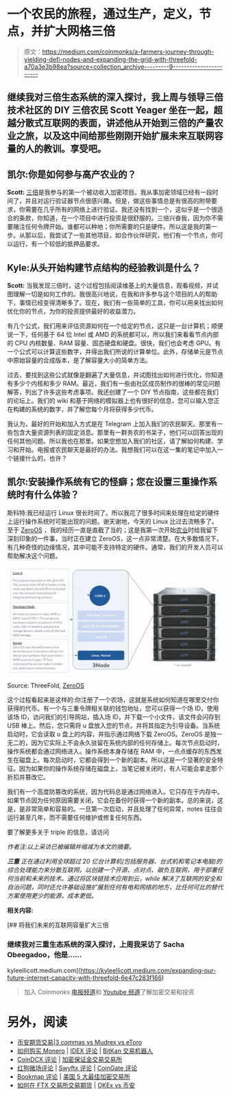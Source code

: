 # 一个农民的旅程，通过生产，定义，节点，并扩大网格三倍

> 原文：<https://medium.com/coinmonks/a-farmers-journey-through-yielding-defi-nodes-and-expanding-the-grid-with-threefold-a70a3e3b98ea?source=collection_archive---------9----------------------->

## 继续我对三倍生态系统的深入探讨，我上周与领导三倍技术社区的 DIY 三倍农民 Scott Yeager 坐在一起，超越分散式互联网的表面，讲述他从开始到三倍的产量农业之旅，以及这中间给那些刚刚开始扩展未来互联网容量的人的教训。享受吧。

## **凯尔:你是如何参与高产农业的？**

**Scott:** [三倍](https://threefold.io/)是我参与的第一个被动收入加密项目。我从事加密领域已经有一段时间了，并且对运行验证器节点很感兴趣。但是，做这些事情总是有很高的附带要求，你需要在几乎所有的网络上进行验证。我还没有找到一个，这似乎是一个很适合的条款，你知道，在一个项目中进行投资是很舒服的。三倍兴奋我，因为你不需要赌注任何令牌开始。谁都可以种地；你所需要的只是硬件。所以这是我的第一步。从那以后，我尝试了一些其他项目，如合作伙伴研究，他们有一个节点，你可以运行，有一个较低的抵押品要求。

## **Kyle:从头开始构建节点结构的经验教训是什么？**

**Scott:** 当我发现三倍时，这个过程包括阅读维基上的大量信息，观看视频，并试图理解一切是如何工作的。我很高兴地说，在我和许多参与这个项目的人的帮助下，事情已经变得清晰多了。现在，我们有一些简单的工具，你可以用来找出如何优化你的节点，为你的投资提供最好的收益潜力。

有几个公式，我们用来评估资源如何在一个给定的节点，这只是一台计算机；顺便说一下，任何基于 64 位 Intel 或 AMD 的系统都可以，所以我们来看看节点内部的 CPU 内核数量、RAM 容量、固态硬盘和硬盘。很快，我们也会考虑 GPU。有一个公式可以计算这些数字，并得出我们所说的计算单位。此外，存储单元是节点中原始容量的合成版本，是了解容量大小的简单方法。

过去，要找到这些公式就像是翻遍了大量信息，并试图找出如何进行优化，你知道有多少个内核和多少 RAM。最近，我们有一些由社区成员制作的很棒的常见问题解答，列出了许多这些考虑事项。我还创建了一个 DIY 节点指南，这些都在我们的论坛上。我们的 wiki 和基于网络的模拟器上也有很好的信息，您可以输入您正在构建的系统的数字，并了解您每个月将获得多少代币。

我认为，最好的开始和加入方式是在 Telegram 上加入我们的农民聊天。那里有一些包含大量资源列表的固定消息。那里有一群务农的书呆子，他们可以回答出现的任何其他问题。所以我也在那里。如果您想加入我们的社区，请了解如何构建、学习和开始。电报或农民聊天是最好的办法。我想我们可以在这一集的笔记中加入一个链接什么的，也许？

## 凯尔:安装操作系统有它的怪癖；您在设置三重操作系统时有什么体验？

斯科特:我已经运行 Linux 很长时间了。所以我花了很多时间来处理在给定的硬件上运行操作系统时可能出现的问题。谢天谢地，今天的 Linux 比过去流畅多了。至于 [ZeroOS](https://library.threefold.me/info/threefold/#/technology/threefold__zos) ，我的经历一直是直截了当的；这是我第一次开始[农业](https://library.threefold.me/info/threefold/#/tfgrid/farming/threefold__farming_home)时给我留下深刻印象的一件事，当时正在建立 ZeroOS，这一点非常清楚。在大多数情况下，有几种奇怪的边缘情况，其中可能不支持特定的硬件。通常，我们的开发人员可以帮助解决这个问题。

![](img/5092b47c5a37fe3e93967bfdee3bf958.png)

Source: ThreeFold, [ZeroOS](https://library.threefold.me/info/threefold/#/technology/threefold__zos)

这个过程看起来是这样的:你注册了一个农场，这就是系统如何知道在哪里交付你获得的代币。有一个与三重令牌相关联的钱包地址，您可以获得一个场 ID，使用该场 ID，访问我们的引导网站，插入场 ID，并下载一个小文件，该文件会闪存到 USB 棒上。然后，您只需将 u 盘放入您的节点，并将其指定为引导设备。当系统启动时，它会读取 u 盘上的内容，并指示通过网络下载 ZeroOS。ZeroOS 是独一无二的，因为它实际上不会永久驻留在系统内部的任何存储上。每次节点启动时，操作系统都会通过网络进入。操作系统本身存储在 RAM 中，一点点缓存的东西发生在磁盘上。每次启动时，它都会得到一个新的副本。所以这是一个显著的安全特征。因为如果你的操作系统存储在磁盘上，当笔记被关闭时，有人可能会拿走那个折扣并篡改它。

我们有一个高度防篡改的系统，因为代码总是通过网络进入。它只存在于内存中。如果节点因为任何原因需要关闭，它会在备份时获得一个新的副本。总的来说，这是，是非常简单和容易的。一旦第一次启动，并且处理了任何异常，notes 往往会运行甚至几年，而不需要任何维护或修复任何东西。

要了解更多关于 triple 的信息，请访问

*作者注:以上采访已被编辑并缩减为本文的摘要。*

***三重*** *正在通过利用全球超过 20 亿台计算机(包括服务器、台式机和笔记本电脑)的综合处理能力来分散互联网，以创建一个开源、点对点、碳负互联网，用于部署任何当前和未来的技术。通过将区块链技术应用到云，while 解决了互联网的安全和自治问题，同时还允许基础设施扩展到任何有电和网络的地方，比任何可比的替代方案使用更少的能源，成本更低。*

**相关内容:**

[](https://kyleellicott.medium.com/expanding-our-future-internet-capacity-with-threefold-6e47c283f166) [## 将我们未来的互联网容量扩大三倍

### 继续我对三重生态系统的深入探讨，上周我采访了 Sacha Obeegadoo，他是……

kyleellicott.medium.com](https://kyleellicott.medium.com/expanding-our-future-internet-capacity-with-threefold-6e47c283f166) 

> 加入 Coinmonks [电报频道](https://t.me/coincodecap)和 [Youtube 频道](https://www.youtube.com/c/coinmonks/videos)了解加密交易和投资

# 另外，阅读

*   [币安期货交易](https://coincodecap.com/binance-futures-trading)|[3 commas vs Mudrex vs eToro](https://coincodecap.com/mudrex-3commas-etoro)
*   [如何购买 Monero](https://coincodecap.com/buy-monero) | [IDEX 评论](https://coincodecap.com/idex-review) | [BitKan 交易机器人](https://coincodecap.com/bitkan-trading-bot)
*   [CoinDCX 评论](/coinmonks/coindcx-review-8444db3621a2) | [加密保证金交易交易所](https://coincodecap.com/crypto-margin-trading-exchanges)
*   [红狗赌场评论](https://coincodecap.com/red-dog-casino-review) | [Swyftx 评论](https://coincodecap.com/swyftx-review) | [CoinGate 评论](https://coincodecap.com/coingate-review)
*   [Bookmap 评论](https://coincodecap.com/bookmap-review-2021-best-trading-software) | [美国 5 大最佳加密交易所](https://coincodecap.com/crypto-exchange-usa)
*   [如何在 FTX 交易所交易期货](https://coincodecap.com/ftx-futures-trading) | [OKEx vs 币安](https://coincodecap.com/okex-vs-binance)